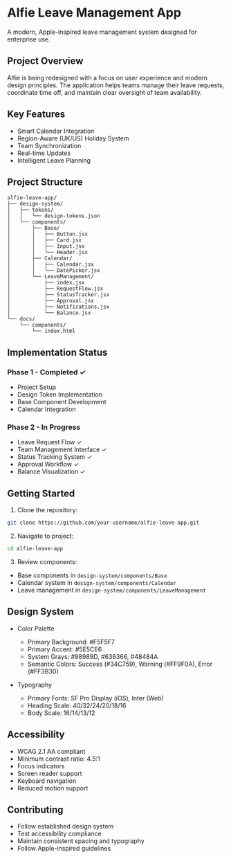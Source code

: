 # Alfie Leave Management App
A modern, Apple-inspired leave management system designed for enterprise use.

## Project Overview
Alfie is being redesigned with a focus on user experience and modern design principles. The application helps teams manage their leave requests, coordinate time off, and maintain clear oversight of team availability.

## Key Features
- Smart Calendar Integration
- Region-Aware (UK/US) Holiday System
- Team Synchronization
- Real-time Updates
- Intelligent Leave Planning

## Project Structure
```
alfie-leave-app/
├── design-system/
│   ├── tokens/
│   │   └── design-tokens.json
│   └── components/
│       ├── Base/
│       │   ├── Button.jsx
│       │   ├── Card.jsx
│       │   ├── Input.jsx
│       │   └── Header.jsx
│       ├── Calendar/
│       │   ├── Calendar.jsx
│       │   └── DatePicker.jsx
│       └── LeaveManagement/
│           ├── index.jsx
│           ├── RequestFlow.jsx
│           ├── StatusTracker.jsx
│           ├── Approval.jsx
│           ├── Notifications.jsx
│           └── Balance.jsx
└── docs/
    └── components/
        └── index.html
```

## Implementation Status

### Phase 1 - Completed ✓
- Project Setup
- Design Token Implementation
- Base Component Development
- Calendar Integration

### Phase 2 - In Progress
- Leave Request Flow ✓
- Team Management Interface ✓
- Status Tracking System ✓
- Approval Workflow ✓
- Balance Visualization ✓

## Getting Started
1. Clone the repository:
```bash
git clone https://github.com/your-username/alfie-leave-app.git
```

2. Navigate to project:
```bash
cd alfie-leave-app
```

3. Review components:
- Base components in `design-system/components/Base`
- Calendar system in `design-system/components/Calendar`
- Leave management in `design-system/components/LeaveManagement`

## Design System
- Color Palette
  - Primary Background: #F5F5F7
  - Primary Accent: #5E5CE6
  - System Grays: #98989D, #636366, #48484A
  - Semantic Colors: Success (#34C759), Warning (#FF9F0A), Error (#FF3B30)

- Typography
  - Primary Fonts: SF Pro Display (iOS), Inter (Web)
  - Heading Scale: 40/32/24/20/18/16
  - Body Scale: 16/14/13/12

## Accessibility
- WCAG 2.1 AA compliant
- Minimum contrast ratio: 4.5:1
- Focus indicators
- Screen reader support
- Keyboard navigation
- Reduced motion support

## Contributing
- Follow established design system
- Test accessibility compliance
- Maintain consistent spacing and typography
- Follow Apple-inspired guidelines
